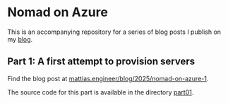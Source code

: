 # Nomad on Azure

This is an accompanying repository for a series of blog posts I publish on my [blog](https://mattias.engineer).

## Part 1: A first attempt to provision servers

Find the blog post at [mattias.engineer/blog/2025/nomad-on-azure-1](https://mattias.engineer/blog/2025/nomad-on-azure-1).

The source code for this part is available in the directory [part01](./part01/).